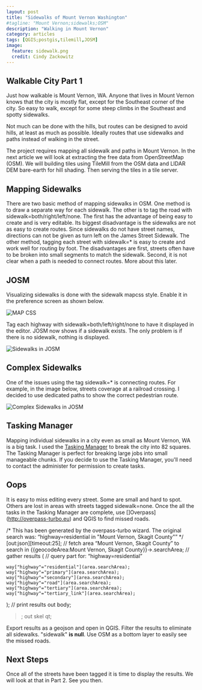 ```yaml
---
layout: post
title: "Sidewalks of Mount Vernon Washington"
#tagline: "Mount Vernon;sidewalks;OSM"
description: "Walking in Mount Vernon"
category: articles
tags: [QGIS;postgis,tilemill,JOSM]
image:
  feature: sidewalk.png
  credit: Cindy Zackowitz
---
```

Walkable City Part 1
---
Just how walkable is Mount Vernon, WA. Anyone that lives in Mount Vernon knows that the city is mostly flat, except for the Southeast corner of the city. So easy to walk, except for some steep climbs in the Southeast and spotty sidewalks. 

Not much can be done with the hills, but routes can be designed to avoid hills, at least as much as possible. Ideally routes that use sidewalks and paths instead of walking in the street. 

The project requires mapping all sidewalk and paths in Mount Vernon. In the next article we will look at extracting the free data from OpenStreetMap (OSM). We will building tiles using TileMill from the OSM data and LIDAR DEM bare-earth for hill shading. Then serving the tiles in a tile server. 

Mapping Sidewalks
---
There are two basic method of mapping sidewalks in OSM. One method is to draw a separate way for each sidewalk. The other is to tag the road with sidewalk=both/right/left/none. The first has the advantage of being easy to create and is very editable. Its biggest disadvantage is the sidewalks are not as easy to create routes. Since sidewalks do not have street names, directions can not be given as turn left on the James Street Sidewalk. The other method, tagging each street with sidewalk=* is easy to create and work well for routing by foot. The disadvantages are first, streets often have to be broken into small segments to match the sidewalk. Second, it is not clear when a path is needed to connect routes. More about this later.

JOSM
--
Visualizing sidewalks is done with the sidewalk mapcss style. Enable it in the preference screen as shown below.

![MAP CSS]({{site_url}}/assets/mapcss.png "JOSM Map CSS Preferences")

Tag each highway with sidewalk=both/left/right/none to have it displayed in the editor. JOSM now shows if a sidewalk exists. The only problem is if there is no sidewalk, nothing is displayed.

![Sidewalks in JOSM]({{site_url}}/assets/josm_sidewalks.png "Sidewalks mapped in JOSM")

 

Complex Sidewalks
--
One of the issues using the tag sidewalk=* is connecting routes. For example, in the image below, streets coverage at a railroad crossing. I decided to use dedicated paths to show the correct pedestrian route.

![Complex Sidewalks in JOSM]({{site_url}}/assets/complex_sidewalk.png "Complex Sidewalks mapped in JOSM")

Tasking Manager
---
Mapping individual sidewalks in a city even as small as Mount Vernon, WA is a big task. I used the [Tasking Manager](http://tasks.openstreetmap.us/job/40) to break the city into 82 squares. The Tasking Manager is perfect for breaking large jobs into small manageable chunks. If you decide to use the Tasking Manager, you'll need to contact the administer for permission to create tasks.

Oops
---
It is easy to miss editing every street. Some are small and hard to spot. Others are lost in areas with streets tagged sidewalk=none. Once the all the tasks in the Tasking Manager are complete, use []Overpass](http://overpass-turbo.eu) and QGIS to find missed roads. 

<!-- language: lang-js -->
  /*
  This has been generated by the overpass-turbo wizard.
  The original search was:
  “highway=residential in "Mount Vernon, Skagit County"”
  */
  [out:json][timeout:25];
  // fetch area “Mount Vernon, Skagit County” to search in
  {{geocodeArea:Mount Vernon, Skagit County}}->.searchArea;
  // gather results
  (
    // query part for: “highway=residential”

    way["highway"="residential"](area.searchArea);
    way["highway"="primary"](area.searchArea);
    way["highway"="secondary"](area.searchArea);
    way["highway"="road"](area.searchArea);
    way["highway"="tertiary"](area.searchArea);
    way["highway"="tertiary_link"](area.searchArea);

  );
  // print results
  out body;
  >;
  out skel qt;



Export results as a geojson and open in QGIS. Filter the results to eliminate all sidewalks. "sidewalk" **is null**. Use OSM as a bottom layer to easily see the missed roads. 

Next Steps
---
Once all of the streets have been tagged it is time to display the results. We will look at that in Part 2. See you then.





